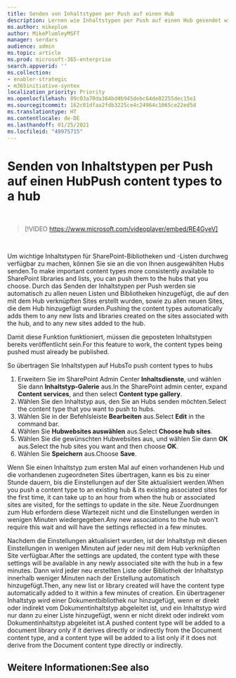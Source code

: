 ```yaml
---
title: Senden von Inhaltstypen per Push auf einen Hub
description: Lernen wie Inhaltstypen per Push auf einen Hub gesendet wird
ms.author: mikeplum
author: MikePlumleyMSFT
manager: serdars
audience: admin
ms.topic: article
ms.prod: microsoft-365-enterprise
search.appverid: ''
ms.collection:
- enabler-strategic
- m365initiative-syntex
localization_priority: Priority
ms.openlocfilehash: 89c03a70da364bd4b945debc64de02255dec15e1
ms.sourcegitcommit: 162c01dfaa2fdb3225ce4c24964c1065ce22ed5d
ms.translationtype: HT
ms.contentlocale: de-DE
ms.lasthandoff: 01/25/2021
ms.locfileid: "49975715"
---
```

# <a name="push-content-types-to-a-hub"></a><span data-ttu-id="2792d-103">Senden von Inhaltstypen per Push auf einen Hub</span><span class="sxs-lookup"><span data-stu-id="2792d-103">Push content types to a hub</span></span>

</br>

> [!VIDEO https://www.microsoft.com/videoplayer/embed/RE4GyeV]  

</br>


<span data-ttu-id="2792d-104">Um wichtige Inhaltstypen für SharePoint-Bibliotheken und -Listen durchweg verfügbar zu machen, können Sie sie an die von Ihnen ausgewählten Hubs senden.</span><span class="sxs-lookup"><span data-stu-id="2792d-104">To make important content types more consistently available to SharePoint libraries and lists, you can push them to the hubs that you choose.</span></span> <span data-ttu-id="2792d-105">Durch das Senden der Inhaltstypen per Push werden sie automatisch zu allen neuen Listen und Bibliotheken hinzugefügt, die auf den mit dem Hub verknüpften Sites erstellt wurden, sowie zu allen neuen Sites, die dem Hub hinzugefügt wurden.</span><span class="sxs-lookup"><span data-stu-id="2792d-105">Pushing the content types automatically adds them to any new lists and libraries created on the sites associated with the hub, and to any new sites added to the hub.</span></span>

<span data-ttu-id="2792d-106">Damit diese Funktion funktioniert, müssen die geposteten Inhaltstypen bereits veröffentlicht sein.</span><span class="sxs-lookup"><span data-stu-id="2792d-106">For this feature to work, the content types being pushed must already be published.</span></span>

<span data-ttu-id="2792d-107">So übertragen Sie Inhaltstypen auf Hubs</span><span class="sxs-lookup"><span data-stu-id="2792d-107">To push content types to hubs</span></span>

1. <span data-ttu-id="2792d-108">Erweitern Sie im SharePoint Admin Center **Inhaltsdienste**, und wählen Sie dann **Inhaltstyp-Galerie** aus.</span><span class="sxs-lookup"><span data-stu-id="2792d-108">In the SharePoint admin center, expand **Content services**, and then select **Content type gallery**.</span></span>
2. <span data-ttu-id="2792d-109">Wählen Sie den Inhaltstyp aus, den Sie an Hubs senden möchten.</span><span class="sxs-lookup"><span data-stu-id="2792d-109">Select the content type that you want to push to hubs.</span></span>
3. <span data-ttu-id="2792d-110">Wählen Sie in der Befehlsleiste **Bearbeiten** aus.</span><span class="sxs-lookup"><span data-stu-id="2792d-110">Select **Edit** in the command bar.</span></span>
4. <span data-ttu-id="2792d-111">Wählen Sie **Hubwebsites auswählen** aus.</span><span class="sxs-lookup"><span data-stu-id="2792d-111">Select **Choose hub sites**.</span></span>
5. <span data-ttu-id="2792d-112">Wählen Sie die gewünschten Hubwebsites aus, und wählen Sie dann **OK** aus.</span><span class="sxs-lookup"><span data-stu-id="2792d-112">Select the hub sites you want and then choose **OK**.</span></span>
6. <span data-ttu-id="2792d-113">Wählen Sie **Speichern** aus.</span><span class="sxs-lookup"><span data-stu-id="2792d-113">Choose **Save**.</span></span>

<span data-ttu-id="2792d-114">Wenn Sie einen Inhaltstyp zum ersten Mal auf einen vorhandenen Hub und die vorhandenen zugeordneten Sites übertragen, kann es bis zu einer Stunde dauern, bis die Einstellungen auf der Site aktualisiert werden.</span><span class="sxs-lookup"><span data-stu-id="2792d-114">When you push a content type to an existing hub & its existing associated sites for the first time, it can take up to an hour from when the hub or associated sites are visited, for the settings to update in the site.</span></span> <span data-ttu-id="2792d-115">Neue Zuordnungen zum Hub erfordern diese Wartezeit nicht und die Einstellungen werden in wenigen Minuten wiedergegeben.</span><span class="sxs-lookup"><span data-stu-id="2792d-115">Any new associations to the hub won't require this wait and will have the settings reflected in a few minutes.</span></span>

<span data-ttu-id="2792d-116">Nachdem die Einstellungen aktualisiert wurden, ist der Inhaltstyp mit diesen Einstellungen in wenigen Minuten auf jeder neu mit dem Hub verknüpften Site verfügbar.</span><span class="sxs-lookup"><span data-stu-id="2792d-116">After the settings are updated, the content type with these settings will be available in any newly associated site with the hub in a few minutes.</span></span> <span data-ttu-id="2792d-117">Dann wird jeder neu erstellten Liste oder Bibliothek der Inhaltstyp innerhalb weniger Minuten nach der Erstellung automatisch hinzugefügt.</span><span class="sxs-lookup"><span data-stu-id="2792d-117">Then, any new list or library created will have the content type automatically added to it within a few minutes of creation.</span></span> <span data-ttu-id="2792d-118">Ein übertragener Inhaltstyp wird einer Dokumentbibliothek nur hinzugefügt, wenn er direkt oder indirekt vom Dokumentinhaltstyp abgeleitet ist, und ein Inhaltstyp wird nur dann zu einer Liste hinzugefügt, wenn er nicht direkt oder indirekt vom Dokumentinhaltstyp abgeleitet ist.</span><span class="sxs-lookup"><span data-stu-id="2792d-118">A pushed content type will be added to a document library only if it derives directly or indirectly from the Document content type, and a content type will be added to a list only if it does not derive from the Document content type directly or indirectly.</span></span>

## <a name="see-also"></a><span data-ttu-id="2792d-119">Weitere Informationen:</span><span class="sxs-lookup"><span data-stu-id="2792d-119">See also</span></span>
